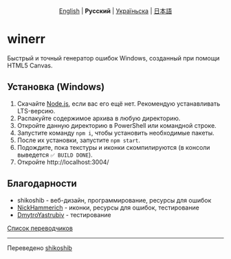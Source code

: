 <div style="text-align: center">
  <a href="https://github.com/shikoshib/winerr/blob/main/README.md">English</a> | <strong>Русский</strong> | <a href="https://github.com/shikoshib/winerr/blob/main/README_uk.md">Україньска</a> | <a href="https://github.com/shikoshib/winerr/blob/main/README_ja.md">日本語</a>
</div>

# winerr
Быстрый и точный генератор ошибок Windows, созданный при помощи HTML5 Canvas.

## Установка (Windows)
1. Скачайте [Node.js](https://nodejs.org/en/download), если вас его ещё нет. Рекомендую устанавливать LTS-версию.
2. Распакуйте содержимое архива в любую директорию.
3. Откройте данную директорию в PowerShell или командной строке.
4. Запустите команду `npm i`, чтобы установить необходимые пакеты.
5. После их установки, запустите `npm start`.
6. Подождите, пока текстуры и иконки скомпилируются (в консоли выведется `✅ BUILD DONE`).
7. Откройте http://localhost:3004/

## Благодарности

* shikoshib - веб-дизайн, программирование, ресурсы для ошибок
* [NickHammerich](https://github.com/nickhammerich) - иконки, ресурсы для ошибок, тестирование
* [DmytroYastrubiv](https://github.com/DimaYastrebov) - тестирование

[Список переводчиков](https://github.com/shikoshib/winerr/tree/main/winerr-lang)

---
Переведено [shikoshib](https://github.com/shikoshib)
